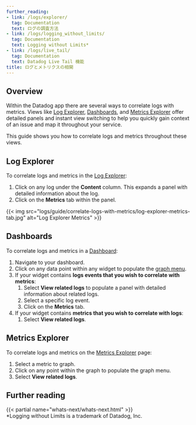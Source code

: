 ```yaml
---
further_reading:
- link: /logs/explorer/
  tag: Documentation
  text: ログの調査方法
- link: /logs/logging_without_limits/
  tag: Documentation
  text: Logging without Limits*
- link: /logs/live_tail/
  tag: Documentation
  text: Datadog Live Tail 機能
title: ログとメトリクスの相関
---
```


## Overview

Within the Datadog app there are several ways to correlate logs with metrics. Views like [Log Explorer][1], [Dashboards][2], and [Metrics Explorer][3] offer detailed panels and instant view switching to help you quickly gain context of an issue and map it throughout your service.

This guide shows you how to correlate logs and metrics throughout these views.

## Log Explorer

To correlate logs and metrics in the [Log Explorer][4]:

1. Click on any log under the **Content** column. This expands a panel with detailed information about the log.
2. Click on the **Metrics** tab within the panel.

{{< img src="logs/guide/correlate-logs-with-metrics/log-explorer-metrics-tab.jpg" alt="Log Explorer Metrics" >}}

## Dashboards

To correlate logs and metrics in a [Dashboard][5]:

1. Navigate to your dashboard.
2. Click on any data point within any widget to populate the [graph menu][6].
3. If your widget contains **logs events that you wish to correlate with metrics**:
    1. Select **View related logs** to populate a panel with detailed information about related logs.
    2. Select a specific log event.
    3. Click on the **Metrics** tab.
4. If your widget contains **metrics that you wish to correlate with logs**:
    1. Select **View related logs**.

## Metrics Explorer

To correlate logs and metrics on the [Metrics Explorer][7] page:

1. Select a metric to graph.
2. Click on any point within the graph to populate the graph menu.
3. Select **View related logs**.

## Further reading
{{< partial name="whats-next/whats-next.html" >}}
<br>
\*Logging without Limits is a trademark of Datadog, Inc.

[1]: /ja/logs/explorer/
[2]: /ja/dashboards/
[3]: /ja/metrics/explorer/
[4]: https://app.datadoghq.com/logs
[5]: https://app.datadoghq.com/dashboard/lists
[6]: /ja/dashboards/widgets/#graph-menu
[7]: https://app.datadoghq.com/metric/explorer